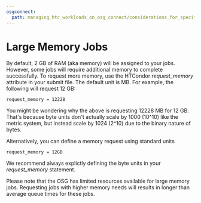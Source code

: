 ```yaml
---
osgconnect:
  path: managing_htc_workloads_on_osg_connect/considerations_for_specific_resource_needs/large-memory-jobs.md
---
```


Large Memory Jobs 
====================================



By default, 2 GB of RAM (aka memory) will be assigned to your jobs. However, some jobs will require 
additional memory to complete successfully. To request more memory, use the HTCondor *request_memory* 
attribute in your submit file. The default unit is MB. For example, the following will request 12 GB:

    request_memory = 12228

You might be wondering why the above is requesting 12228 MB for 12 GB. That's because byte units don't 
actually scale by 1000 (10^10) like the metric system, but instead scale by 1024 (2^10) due to the binary 
nature of bytes.

Alternatively, you can define a memory request using standard units

	request_memory = 12GB

We recommend always explictly defining the byte units in your *request_memory* statement.

Please note that the OSG has limited resources available for large memory jobs. Requesting jobs with 
higher memory needs will results in longer than average queue times for these jobs.